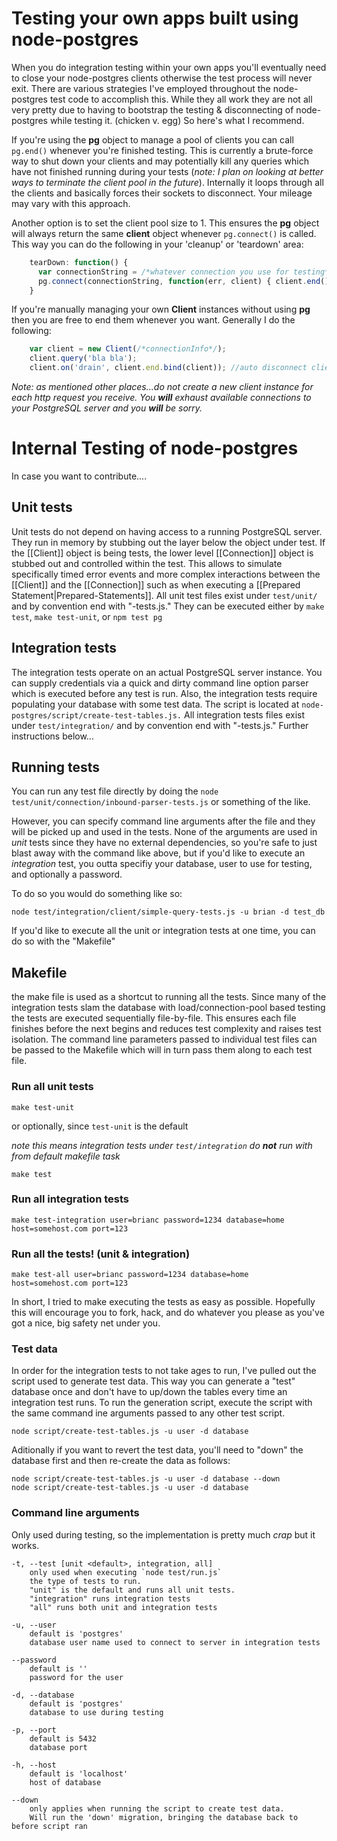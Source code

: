 
# Testing your own apps built using node-postgres

When you do integration testing within your own apps you'll eventually need to close your node-postgres clients otherwise the test process will never exit.  There are various strategies I've employed throughout the node-postgres test code to accomplish this.  While they all work they are not all very pretty due to having to bootstrap the testing & disconnecting of node-postgres while testing it. (chicken v. egg)  So here's what I recommend.

If you're using the __pg__ object to manage a pool of clients you can call `pg.end()` whenever you're finished testing.  This is currently a brute-force way to shut down your clients and may potentially kill any queries which have not finished running during your tests (_note: I plan on looking at better ways to terminate the client pool in the future_).  Internally it loops through all the clients and basically forces their sockets to disconnect.  Your mileage may vary with this approach.  

Another option is to set the client pool size to 1.  This ensures the __pg__ object will always return the same __client__ object whenever `pg.connect()` is called.  This way you can do the following in your 'cleanup' or 'teardown' area:

```javascript
    tearDown: function() {
      var connectionString = /*whatever connection you use for testing*/
      pg.connect(connectionString, function(err, client) { client.end() });
    }
```

If you're manually managing your own __Client__ instances without using __pg__ then you are free to end them whenever you want.  Generally I do the following:

```javascript
    var client = new Client(/*connectionInfo*/);
    client.query('bla bla');
    client.on('drain', client.end.bind(client)); //auto disconnect client after last query ends
```

_Note: as mentioned other places...do not create a new client instance for each http request you receive. You __will__ exhaust available connections to your PostgreSQL server and you __will__ be sorry._ 

# Internal Testing of node-postgres
In case you want to contribute....

## Unit tests

Unit tests do not depend on having access to a running PostgreSQL server.  They run in memory by stubbing out the layer below the object under test.  If the [[Client]] object is being tests, the lower level [[Connection]] object is stubbed out and controlled within the test.  This allows to simulate specifically timed error events and more complex interactions between the [[Client]] and the [[Connection]] such as when executing a [[Prepared Statement|Prepared-Statements]].  All unit test files exist under `test/unit/` and by convention end with "-tests.js."  They can be executed either by `make test`, `make test-unit`, or `npm test pg`

## Integration tests

The integration tests operate on an actual PostgreSQL server instance.  You can supply credentials via a quick and dirty command line option parser which is executed before any test is run.  Also, the integration tests require populating your database with some test data.  The script is located at `node-postgres/script/create-test-tables.js.`  All integration tests files exist under `test/integration/` and by convention end with "-tests.js."  Further instructions below...

## Running tests

You can run any test file directly by doing the `node test/unit/connection/inbound-parser-tests.js` or something of the like.  

However, you can specify command line arguments after the file and they will be picked up and used in the tests.  None of the arguments are used in  _unit_ tests since they have no external dependencies, so you're safe to just blast away with the command like above, but if you'd like to execute an _integration_ test, you outta specifiy your database, user to use for testing, and optionally a password.

To do so you would do something like so:

    node test/integration/client/simple-query-tests.js -u brian -d test_db 

If you'd like to execute all the unit or integration tests at one time, you can do so with the "Makefile"

## Makefile
the make file is used as a shortcut to running all the tests.  Since many of the integration tests slam the database with load/connection-pool based testing the tests are executed sequentially file-by-file.  This ensures each file finishes before the next begins and reduces test complexity and raises test isolation.  The command line parameters passed to individual test files can be passed to the Makefile which will in turn pass them along to each test file.

### Run all unit tests

    make test-unit

or optionally, since `test-unit` is the default

_note this means integration tests under `test/integration` do __not__ run with from default makefile task_

    make test

### Run all integration tests

    make test-integration user=brianc password=1234 database=home host=somehost.com port=123

### Run all the tests! (unit & integration)

    make test-all user=brianc password=1234 database=home host=somehost.com port=123

In short, I tried to make executing the tests as easy as possible. Hopefully this will encourage you to fork, hack, and do whatever you please as you've got a nice, big safety net under you.

### Test data

In order for the integration tests to not take ages to run, I've pulled out the script used to generate test data.  This way you can generate a "test" database once and don't have to up/down the tables every time an integration test runs.  To run the generation script, execute the script with the same command ine arguments passed to any other test script.

    node script/create-test-tables.js -u user -d database

Aditionally if you want to revert the test data, you'll need to "down" the database first and then re-create the data as follows:

    node script/create-test-tables.js -u user -d database --down
    node script/create-test-tables.js -u user -d database

### Command line arguments

Only used during testing, so the implementation is pretty much _crap_ but it works.

    -t, --test [unit <default>, integration, all]
        only used when executing `node test/run.js`
        the type of tests to run. 
        "unit" is the default and runs all unit tests. 
        "integration" runs integration tests
        "all" runs both unit and integration tests

    -u, --user 
        default is 'postgres'
        database user name used to connect to server in integration tests

    --password
        default is ''
        password for the user

    -d, --database
        default is 'postgres'
        database to use during testing

    -p, --port
        default is 5432
        database port

    -h, --host
        default is 'localhost'
        host of database

    --down 
        only applies when running the script to create test data.  
        Will run the 'down' migration, bringing the database back to before script ran